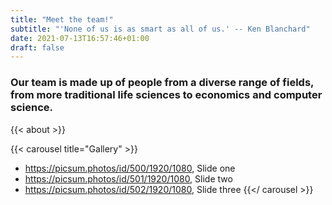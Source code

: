 ```yaml
---
title: "Meet the team!"
subtitle: "'None of us is as smart as all of us.' -- Ken Blanchard"
date: 2021-07-13T16:57:46+01:00
draft: false
---
```


### Our team is made up of people from a diverse range of fields, from more traditional life sciences to economics and computer science.

{{< about >}}


{{< carousel title="Gallery" >}}
 - https://picsum.photos/id/500/1920/1080, Slide one
 - https://picsum.photos/id/501/1920/1080, Slide two
 - https://picsum.photos/id/502/1920/1080, Slide three
{{</ carousel >}}
